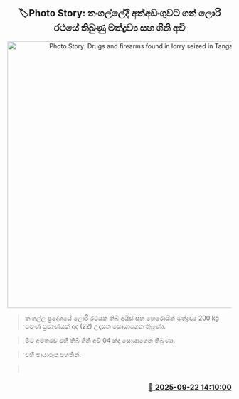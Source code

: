 <p align='center'><b><h2 align='center' title='Photo Story: Drugs and firearms found in lorry seized in Tangalle'>🏷Photo Story: තංගල්ලේදී අත්අඩංගුවට ගත් ලොරි රථයේ තිබුණු මත්ද්‍රව්‍ය සහ ගිනි අවි</h2></b></p>
<p align='center'><img src='https://helakuru.sgp1.cdn.digitaloceanspaces.com/esana/images/lib/thangalle-iop.jpg' width='600' alt='Photo Story: Drugs and firearms found in lorry seized in Tangalle'></p>

> තංගල්ල ප්‍රදේශයේ ලොරි රථයක තිබී අයිස් සහ හෙරොයින් මත්ද්‍රව්‍ය 200 kg පමණ ප්‍රමාණයක් අද (22) උදෑසන සොයාගෙන ති‍බුණා.

> මීට අමතරව එහි තිබී ගිනි අවි 04 ක්ද සොයාගෙන තිබුණා.

> එහි ඡායාරූප පහතින්.

>  



<h3 align='right'><a href='https://www.helakuru.lk/esana/p/113864/'>📅 2025-09-22 14:10:00</a></h3>
